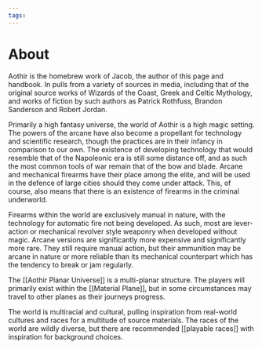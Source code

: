 ```yaml
---
tags:
---
```

# About
Aothir is the homebrew work of Jacob, the author of this page and handbook. In pulls from a variety of sources in media, including that of the original source works of Wizards of the Coast, Greek and Celtic Mythology, and works of fiction by such authors as Patrick Rothfuss, Brandon Sanderson and Robert Jordan.

Primarily a high fantasy universe, the world of Aothir is a high magic setting. The powers of the arcane have also become a propellant for technology and scientific research, though the practices are in their infancy in comparison to our own. The existence of developing technology that would resemble that of the Napoleonic era is still some distance off, and as such the most common tools of war remain that of the bow and blade. Arcane and mechanical firearms have their place among the elite, and will be used in the defence of large cities should they come under attack. This, of course, also means that there is an existence of firearms in the criminal underworld.

Firearms within the world are exclusively manual in nature, with the technology for automatic fire not being developed. As such, most are lever-action or mechanical revolver style weaponry when developed without magic. Arcane versions are significantly more expensive and significantly more rare. They still require manual action, but their ammunition may be arcane in nature or more reliable than its mechanical counterpart which has the tendency to break or jam regularly.

The [[Aothir Planar Universe]] is a multi-planar structure. The players will primarily exist within the [[Material Plane]], but in some circumstances may travel to other planes as their journeys progress.

The world is multiracial and cultural, pulling inspiration from real-world cultures and races for a multitude of source materials. The races of the world are wildly diverse, but there are recommended [[playable races]] with inspiration for background choices.